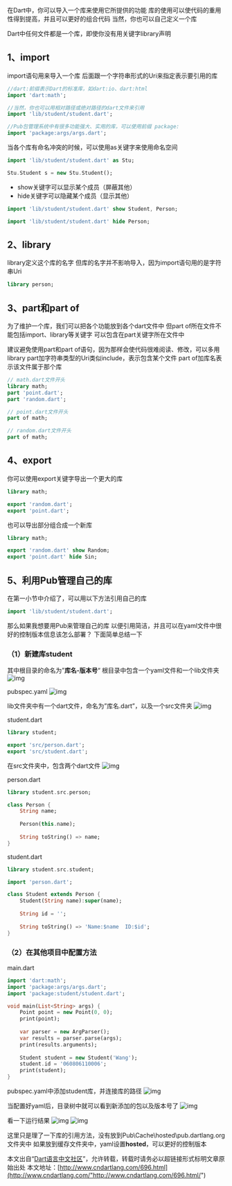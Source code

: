 在Dart中，你可以导入一个库来使用它所提供的功能
库的使用可以使代码的重用性得到提高，并且可以更好的组合代码
当然，你也可以自己定义一个库

Dart中任何文件都是一个库，即使你没有用关键字library声明

## 1、import

import语句用来导入一个库
后面跟一个字符串形式的Uri来指定表示要引用的库

```dart
//dart:前缀表示Dart的标准库，如dart:io、dart:html
import 'dart:math';

//当然，你也可以用相对路径或绝对路径的dart文件来引用
import 'lib/student/student.dart';

//Pub包管理系统中有很多功能强大、实用的库，可以使用前缀 package:
import 'package:args/args.dart';
```

当各个库有命名冲突的时候，可以使用as关键字来使用命名空间

```dart
import 'lib/student/student.dart' as Stu;

Stu.Student s = new Stu.Student();
```

- show关键字可以显示某个成员（屏蔽其他）
- hide关键字可以隐藏某个成员（显示其他）

```dart
import 'lib/student/student.dart' show Student, Person;

import 'lib/student/student.dart' hide Person;
```

## 2、library

library定义这个库的名字
但库的名字并不影响导入，因为import语句用的是字符串Uri

```dart
library person;
```

## 3、part和part of

为了维护一个库，我们可以把各个功能放到各个dart文件中
但part of所在文件不能包括import、library等关键字
可以包含在part关键字所在文件中

建议避免使用part和part of语句，因为那样会使代码很难阅读、修改，可以多用library
part加字符串类型的Uri类似include，表示包含某个文件
part of加库名表示该文件属于那个库

```dart
// math.dart文件开头
library math;
part 'point.dart';
part 'random.dart';

// point.dart文件开头
part of math;

// random.dart文件开头
part of math;
```

## 4、export

你可以使用export关键字导出一个更大的库

```dart
library math;

export 'random.dart';
export 'point.dart';
```

也可以导出部分组合成一个新库

```dart
library math;

export 'random.dart' show Random;
export 'point.dart' hide Sin;
```

## 5、利用Pub管理自己的库

在第一小节中介绍了，可以用以下方法引用自己的库

```dart
import 'lib/student/student.dart';
```

那么如果我想要用Pub来管理自己的库
以便引用简洁，并且可以在yaml文件中很好的控制版本信息该怎么部署？
下面简单总结一下

### （1）新建库student

其中根目录的命名为”**库名-版本号**“
根目录中包含一个yaml文件和一个lib文件夹
![img](http://www.cndartlang.com/wp-content/uploads/2017/08/001316pko7zq3tac4g14on.jpg)

pubspec.yaml
![img](http://www.cndartlang.com/wp-content/uploads/2017/08/001336bdsvsanzonhd4vms.jpg)

lib文件夹中有一个dart文件，命名为”库名.dart”，以及一个src文件夹
![img](http://www.cndartlang.com/wp-content/uploads/2017/08/001413wolnn54agvxlo0xs.jpg)

student.dart

```dart
library student;

export 'src/person.dart';
export 'src/student.dart';
```

在src文件夹中，包含两个dart文件
![img](http://www.cndartlang.com/wp-content/uploads/2017/08/001457u68i7na9o7dskot8-300x104.jpg)

person.dart

```dart
library student.src.person;

class Person {
    String name;
  
    Person(this.name);
  
    String toString() => name;
}
```

student.dart

```dart
library student.src.student;

import 'person.dart';

class Student extends Person {
    Student(String name):super(name);
  
    String id = '';
  
    String toString() => 'Name:$name  ID:$id';
}
```

### （2）在其他项目中配置方法

main.dart

```dart
import 'dart:math';
import 'package:args/args.dart';
import 'package:student/student.dart';

void main(List<String> args) {
    Point point = new Point(0, 0);
    print(point);
  
    var parser = new ArgParser();
    var results = parser.parse(args);
    print(results.arguments);
  
    Student student = new Student('Wang');
    student.id = '060806110006';
    print(student);
}
```

pubspec.yaml中添加student库，并连接库的路径
![img](http://www.cndartlang.com/wp-content/uploads/2017/08/001807xocwomg3wg32emce.jpg)

当配置好yaml后，目录树中就可以看到新添加的包以及版本号了
![img](http://www.cndartlang.com/wp-content/uploads/2017/08/001938psoegs1ges6ojdo0.jpg)

看一下运行结果
![img](http://www.cndartlang.com/wp-content/uploads/2017/08/001843ohiihffvz1im8y1y.jpg)
![img](http://www.cndartlang.com/wp-content/uploads/2017/08/001909qk8k8kldfw8kzkem.jpg)

这里只是理了一下库的引用方法，没有放到Pub\Cache\hosted\pub.dartlang.org文件夹中
如果放到缓存文件夹中，yaml设置**hosted**，可以更好的控制版本

本文出自“[Dart语言中文社区](http://www.cndartlang.com/"http://www.cndartlang.com/")”，允许转载，转载时请务必以超链接形式标明文章原始出处
本文地址：[http://www.cndartlang.com/696.html](http://www.cndartlang.com/"http://www.cndartlang.com/696.html/")